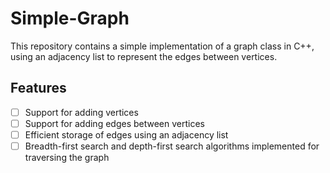 # Simple-Graph
This repository contains a simple implementation of a graph class in C++, using an adjacency list to represent the edges between vertices.

## Features
- [ ] Support for adding vertices
- [ ] Support for adding edges between vertices
- [ ] Efficient storage of edges using an adjacency list
- [ ] Breadth-first search and depth-first search algorithms implemented for traversing the graph

